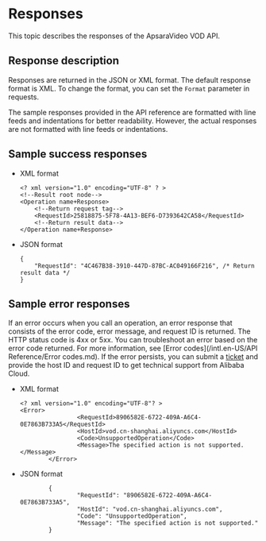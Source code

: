 Responses 
==============================

This topic describes the responses of the ApsaraVideo VOD API.

Response description 
-----------------------------------------

Responses are returned in the JSON or XML format. The default response format is XML. To change the format, you can set the `Format` parameter in requests.

The sample responses provided in the API reference are formatted with line feeds and indentations for better readability. However, the actual responses are not formatted with line feeds or indentations.

Sample success responses 
---------------------------------------------

* XML format

      <? xml version="1.0" encoding="UTF-8" ? >
      <!--Result root node-->
      <Operation name+Response>
          <!--Return request tag-->
          <RequestId>25818875-5F78-4A13-BEF6-D7393642CA58</RequestId>
          <!--Return result data-->
      </Operation name+Response>
                                      

  

* JSON format

      {
          "RequestId": "4C467B38-3910-447D-87BC-AC049166F216", /* Return result data */
      }
                                      

  




Sample error responses 
-------------------------------------------

If an error occurs when you call an operation, an error response that consists of the error code, error message, and request ID is returned. The HTTP status code is 4xx or 5xx. You can troubleshoot an error based on the error code returned. For more information, see [Error codes](/intl.en-US/API Reference/Error codes.md). If the error persists, you can submit a [ticket](https://selfservice.console.aliyun.com/ticket/category/vod/today) and provide the host ID and request ID to get technical support from Alibaba Cloud.

* XML format

      <? xml version="1.0" encoding="UTF-8"? > 
      <Error>
                      <RequestId>8906582E-6722-409A-A6C4-0E7863B733A5</RequestId> 
                      <HostId>vod.cn-shanghai.aliyuncs.com</HostId> 
                      <Code>UnsupportedOperation</Code>
                      <Message>The specified action is not supported. </Message>
              </Error>
                                              

  

* JSON format

              {
                      "RequestId": "8906582E-6722-409A-A6C4-0E7863B733A5", 
                      "HostId": "vod.cn-shanghai.aliyuncs.com",
                      "Code": "UnsupportedOperation",
                      "Message": "The specified action is not supported."
              }
                                              

  



